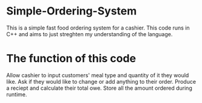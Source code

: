 # Simple-Ordering-System
This is a simple fast food ordering system for a cashier.
This code runs in C++ and aims to just streghten my understanding of the language.
# The function of this code
Allow cashier to input customers' meal type and quantity of it they would like.
Ask if they would like to change or add anything to their order.
Produce a reciept and calculate their total owe.
Store all the amount ordered during runtime.
